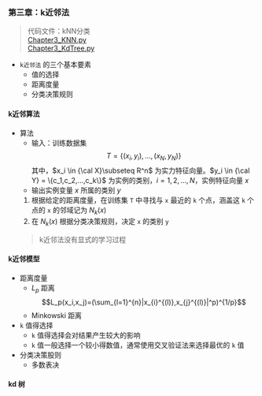 ### 第三章：k近邻法
> 代码文件：kNN分类 \
> [Chapter3_KNN.py](../Chapter3_KNN.py)\
> [Chapter3_KdTree.py](../Chapter3_KdTree.py)

- `k近邻法` 的三个基本要素
  - 值的选择
  - 距离度量
  - 分类决策规则

#### k近邻算法
- 算法
  - 输入：训练数据集 $$T=\{(x_i,y_i), ..., (x_N,y_N)\}$$ 其中，$x_i \in {\cal X}\subseteq R^n$ 为实力特征向量。$y_i \in {\cal Y} = \{c_1,c_2,...,c_k\}$ 为实例的类别，$i=1,2,...,N$，实例特征向量 $x$
  - 输出实例变量 $x$ 所属的类别 $y$
  1. 根据给定的距离度量，在训练集 `T` 中寻找与 `x` 最近的 `k` 个点，涵盖这 `k` 个点的 `x` 的邻域记为 $N_k(x)$
  1. 在 $N_k(x)$ 根据分类决策规则，决定 `x` 的类别 `y`
    > k近邻法没有显式的学习过程

#### k近邻模型
- 距离度量
  - $L_p$ 距离 $$L_p(x_i,x_j)=(\sum_{l=1}^{n}|x_{i}^{(l)},x_{j}^{(l)}|^p)^{1/p}$$
  - Minkowski 距离
- `k` 值得选择
  - `k` 值得选择会对结果产生较大的影响
  - `k` 值一般选择一个较小得数值，通常使用交叉验证法来选择最优的 `k` 值
- 分类决策股则
  - 多数表决

#### kd 树
